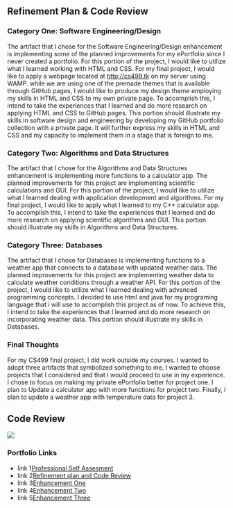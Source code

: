 

## Refinement Plan & Code Review
### Category One: Software Engineering/Design

The artifact that I chose for the Software Engineering/Design enhancement is implementing some of the planned improvements for my ePortfolio since I never created a portfolio.  For this portion of the project, I would like to utilize what I learned working with HTML and CSS. For my final project, I would like to apply a webpage located at http://cs499.tk on my server using WAMP.  while we are using one of the premade themes that is available through GitHub pages, I would like to produce my design theme employing my skills in HTML and CSS to my own private page.  To accomplish this, I intend to take the experiences that I learned and do more research on applying HTML and CSS to GitHub pages. This portion should illustrate my skills in software design and engineering by developing my GitHub portfolio collection with a private page. It will further express my skills in HTML and CSS and my capacity to implement them in a stage that is foreign to me.

### Category Two: Algorithms and Data Structures

The artifact that I chose for the Algorithms and Data Structures enhancement is implementing more functions to a calculator app. The planned improvements for this project are implementing scientific calculations and GUI. For this portion of the project, I would like to utilize what I learned dealing with application development and algorithms. For my final project, I would like to apply what I learned to my C++ calculator app. To accomplish this, I intend to take the experiences that I learned and do more research on applying scientific algorithms and GUI. This portion should illustrate my skills in Algorithms and Data Structures. 

### Category Three: Databases

The artifact that I chose for Databases is implementing functions to a weather app that connects to a database with updated weather data. The planned improvements for this project are implementing weather data to calculate weather conditions through a weather API.  For this portion of the project, I would like to utilize what I learned dealing with advanced programming concepts.  I decided to use html and java for my programing language that i will use to accomplish this project as of now. To achieve this, I intend to take the experiences that I learned and do more research on incorporating weather data. This portion should illustrate my skills in Databases.

### Final Thoughts

For my CS499 final project, I did work outside my courses.  I wanted to adopt three artifacts that symbolized something to me.  I wanted to choose projects that I considered and that I would proceed to use in my experience.  I chose to focus on making my private ePortfolio better for project one.  I plan to Update a calculator app with more functions for project two.  Finally, i plan to update a weather app with temperature data for project 3.










## Code Review


[![](http://img.youtube.com/vi/iRjiOqHQLv4/0.jpg)](http://www.youtube.com/watch?v=iRjiOqHQLv4 "test")








### Portfolio Links

- link 1[Professional Self Assesment](https://shahzadsataralikhan.github.io/ShahzadSatarAlikhan/index)
- link 2[Refinement plan and Code Review](https://shahzadsataralikhan.github.io/ShahzadSatarAlikhan/refine)
- link 3[Enhancement One](https://shahzadsataralikhan.github.io/ShahzadSatarAlikhan/e1)
- link 4[Enhancement Two](https://shahzadsataralikhan.github.io/ShahzadSatarAlikhan/e2)
- link 5[Enhancement Three](https://shahzadsataralikhan.github.io/ShahzadSatarAlikhan/e3)



